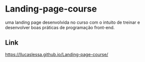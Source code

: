 # Landing-page-course
uma landing page desenvolvida no curso com o intuito de treinar e desenvolver boas práticas de programação front-end.

## Link
https://llucaslessa.github.io/Landing-page-course/
